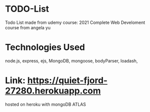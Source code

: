 # TODO-List 
  Todo List made from udemy course: 2021 Complete Web Develoment course from angela yu

# Technologies Used
node.js,
express,
ejs,
MongoDB,
mongoose,
bodyParser,
loadash,
 
# Link: https://quiet-fjord-27280.herokuapp.com
hosted on heroku with mongoDB ATLAS
